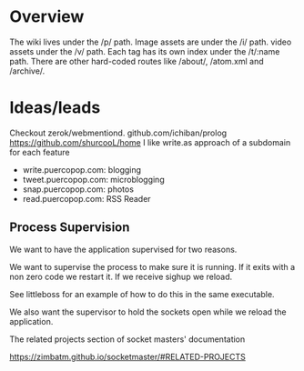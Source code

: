 # Overview

The wiki lives under the /p/ path.
Image assets are under the /i/ path.
video assets under the /v/ path.
Each tag has its own index under the /t/:name path.
There are other hard-coded routes like /about/, /atom.xml and /archive/.

# Ideas/leads

Checkout zerok/webmentiond.
github.com/ichiban/prolog
https://github.com/shurcooL/home
I like write.as approach of a subdomain for each feature
- write.puercopop.com: blogging
- tweet.puercopop.com: microblogging
- snap.puercopop.com: photos
- read.puercopop.com: RSS Reader

## Process Supervision

We want to have the application supervised for two reasons.

We want to supervise the process to make sure it is running. If it exits with a
non zero code we restart it. If we receive sighup we reload.

See littleboss for an example of how to do this in the same executable.

We also want the supervisor to hold the sockets open while we reload the
application.

The related projects section of socket masters' documentation

https://zimbatm.github.io/socketmaster/#RELATED-PROJECTS
